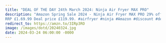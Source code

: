 ```yaml
---
title: "DEAL OF THE DAY 24th March 2024: Ninja Air Fryer MAX PRO"
description: "Amazon Spring Sale 2024 - Ninja Air Fryer MAX PRO 29% off.
RRP £1.69.99 Deal price £119.99. #airfryer #ninja #Amazon #discount #deals #dealoftheday #ad #affiliate"
redirect_to: https://amzn.to/3IRp3RO
image: /images/dotd/20240324.jpg
date: 2024-03-24 06:00:00 -0000
---
```

